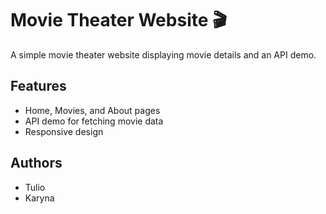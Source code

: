 # Movie Theater Website 🎬  

A simple movie theater website displaying movie details and an API demo.  

## Features  
- Home, Movies, and About pages  
- API demo for fetching movie data  
- Responsive design
  
## Authors  
- Tulio  
- Karyna  
